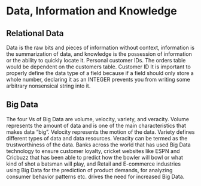 # Data, Information and Knowledge

## Relational Data

Data is the raw bits and pieces of information without context, information is the summarization of data, and knowledge is the possession of information or the ability to quickly locate it.
Personal customer IDs. 
The orders table would be dependent on the customers table.
Customer ID
It is important to properly define the data type of a field because if a field should only store a whole number, declaring it as an INTEGER prevents you from writing some arbitrary nonsensical string into it.

## Big Data

The four Vs of Big Data are volume, velocity, variety, and veracity. Volume represents the amount of data and is one of the main characteristics that makes data “big”. Velocity represents the motion of the data. Variety defines different types of data and data resources. Veracity can be termed as the trustworthiness of the data.
Banks across the world that has used Big Data technology to ensure customer loyalty, cricket websites like ESPN and Cricbuzz that has been able to predict how the bowler will bowl or what kind of shot a batsman will play, and Retail and E-commerce industries using Big Data for the prediction of product demands, for analyzing consumer behavior patterns etc. drives the need for increased Big Data.
